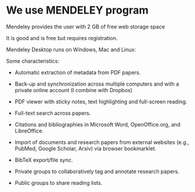 # **We use MENDELEY program**

Mendeley provides the user with 2 GB of free web storage space

It is good and is free but requires registration.

Mendeley Desktop runs on Windows, Mac and Linux:

Some characteristics:

* Automatic extraction of metadata from PDF papers.

* Back-up and synchronization across multiple computers and with a private online account (I combine with Dropbox)

* PDF viewer with sticky notes, text highlighting and full-screen reading.

* Full-text search across papers.

* Citations and bibliographies in Microsoft Word, OpenOffice.org, and LibreOffice.

* Import of documents and research papers from external websites (e.g., PubMed, Google Scholar, Arxiv) via browser bookmarklet.

* BibTeX export/file sync.

* Private groups to collaboratively tag and annotate research papers.

* Public groups to share reading lists.
